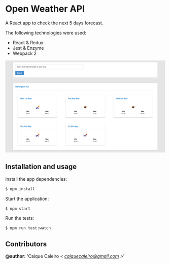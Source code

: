# Open Weather API
A React app to check the next 5 days forecast.

The following technologies were used:
- React & Redux
- Jest & Enzyme 
- Webpack 2

![The app gif animation](https://raw.githubusercontent.com/caiquecaleiro/openweather-api/master/img/app-preview.png)

## Installation and usage

Install the app dependencies:
```bash
$ npm install
```
Start the application:
```bash
$ npm start
```
Run the tests:
```bash
$ npm run test:watch
```

## Contributors  

**@author:** 'Caique Caleiro *< [caiquecaleiro@gmail.com](mailto:caiquecaleiro@gmail.com) >*' 


